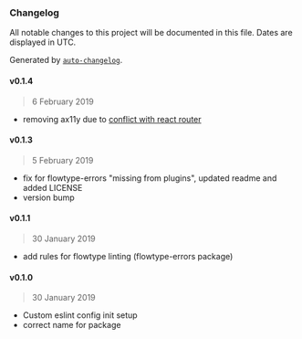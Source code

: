 ### Changelog

All notable changes to this project will be documented in this file. Dates are displayed in UTC.

Generated by [`auto-changelog`](https://github.com/CookPete/auto-changelog).

#### v0.1.4

> 6 February 2019

- removing ax11y due to [conflict with react router ](https://github.com/evcohen/eslint-plugin-jsx-a11y/issues/399)

#### v0.1.3

> 5 February 2019

- fix for flowtype-errors "missing from plugins", updated readme and added LICENSE
- version bump

#### v0.1.1

> 30 January 2019

- add rules for flowtype linting (flowtype-errors package)

#### v0.1.0

> 30 January 2019

- Custom eslint config init setup
- correct name for package
